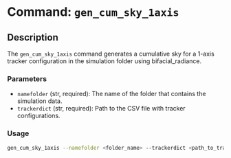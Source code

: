 # Command: `gen_cum_sky_1axis`

## Description

The `gen_cum_sky_1axis` command generates a cumulative sky for a 1-axis tracker configuration in the simulation folder using bifacial_radiance.

### Parameters

- `namefolder` (str, required): The name of the folder that contains the simulation data.
- `trackerdict` (str, required): Path to the CSV file with tracker configurations.

### Usage

```bash
gen_cum_sky_1axis --namefolder <folder_name> --trackerdict <path_to_tracker_config_csv>
```